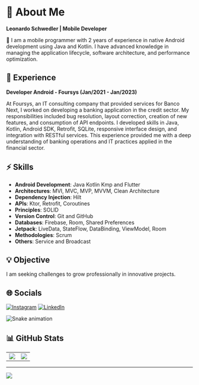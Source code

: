 # 📝 About Me
**Leonardo Schwedler | Mobile Developer**

📱 I am a mobile programmer with 2 years of experience in native Android development using Java and Kotlin. I have advanced knowledge in managing the application lifecycle, software architecture, and performance optimization.

## 💼 Experience

**Developer Android - Foursys (Jan/2021 - Jan/2023)**

At Foursys, an IT consulting company that provided services for Banco Next, I worked on developing a banking application in the credit sector. My responsibilities included bug resolution, layout correction, creation of new features, and consumption of API endpoints. I developed skills in Java, Kotlin, Android SDK, Retrofit, SQLite, responsive interface design, and integration with RESTful services. This experience provided me with a deep understanding of banking operations and IT practices applied in the financial sector.

## ⚡ Skills

- **Android Development**: Java Kotlin Kmp and Flutter
- **Architectures**: MVI, MVC, MVP, MVVM, Clean Architecture
- **Dependency Injection**: Hilt
- **APIs**: Ktor, Retrofit, Coroutines
- **Principles**: SOLID
- **Version Control**: Git and GitHub
- **Databases**: Firebase, Room, Shared Preferences
- **Jetpack**: LiveData, StateFlow, DataBinding, ViewModel, Room
- **Methodologies**: Scrum
- **Others**: Service and Broadcast

## 💡 Objective

I am seeking challenges to grow professionally in innovative projects.

## 🌐 Socials

[![Instagram](https://img.shields.io/badge/Instagram-%23E4405F.svg?logo=Instagram&logoColor=white)](https://www.instagram.com/developer_ls/) 
[![LinkedIn](https://img.shields.io/badge/LinkedIn-%230077B5.svg?logo=linkedin&logoColor=white)](https://www.linkedin.com/in/leonardo-schwuedller/) 

![Snake animation](https://github.com/leehxd/leehxd/blob/output/github-contribution-grid-snake.svg)

## 📊 GitHub Stats

<table>
  <tr>
    <td>
      <img src="https://github-readme-stats.vercel.app/api?username=leoschwedler&theme=radical&hide_border=false&include_all_commits=true&count_private=false" />
    </td>
    <td>
      <img src="https://github-readme-streak-stats.herokuapp.com/?user=leoschwedler&theme=radical&hide_border=false" />
    </td>
  </tr>
</table>

---

[![](https://visitcount.itsvg.in/api?id=leoschwedler&icon=0&color=0)](https://visitcount.itsvg.in)

<!-- Proudly created with GPRM ( https://gprm.itsvg.in ) -->
